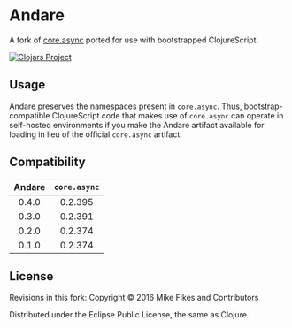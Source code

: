 # Andare

A fork of [core.async](https://github.com/clojure/core.async) ported for use with bootstrapped ClojureScript. 

[![Clojars Project](https://img.shields.io/clojars/v/andare.svg)](https://clojars.org/andare)

## Usage

Andare preserves the namespaces present in `core.async`. Thus, bootstrap-compatible ClojureScript code that makes use of `core.async` can operate in self-hosted environments if you make the Andare artifact available for loading in lieu of the official `core.async` artifact.

## Compatibility

| Andare | `core.async` |
|:------:|:------------:|
| 0.4.0  | 0.2.395      |
| 0.3.0  | 0.2.391      |
| 0.2.0  | 0.2.374      |
| 0.1.0  | 0.2.374      |

## License

Revisions in this fork:
Copyright © 2016 Mike Fikes and Contributors

Distributed under the Eclipse Public License, the same as Clojure.